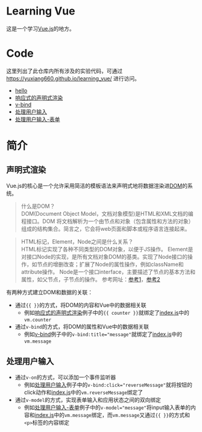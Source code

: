 # Learning Vue
这是一个学习[Vue.js](https://v3.cn.vuejs.org/guide/introduction.html)的地方。

# Code
这里列出了此仓库内所有涉及的实验代码，可通过 https://yuxiang660.github.io/learning_vue/ 进行访问。

* [hello](code/hello/index.html)
* [响应式的声明式渲染](code/intro/reactive/index.html)
* [v-bind](code/intro/bind/index.html)
* [处理用户输入](code/intro/event/index.html)
* [处理用户输入-表单](code/intro/input/index.html)

# 简介
## 声明式渲染
Vue.js的核心是一个允许采用简洁的模板语法来声明式地将数据渲染进[DOM](https://developer.mozilla.org/zh-CN/docs/Web/API/Document_Object_Model/Introduction)的系统。

> 什么是DOM？<br>
  DOM(Document Object Model，文档对象模型)是HTML和XML文档的编程接口。DOM 将文档解析为一个由节点和对象（包含属性和方法的对象）组成的结构集合。简言之，它会将web页面和脚本或程序语言连接起来。

> HTML标记，Element，Node之间是什么关系？<br>
  HTML标记实现了各种不同类型的DOM对象，以便于JS操作。
  Element是对接口Node的实现，是所有文档对象DOM的基类。实现了Node接口的操作，如节点的增删改查；扩展了Node的属性操作，例如className和attribute操作。
  Node是一个接口interface，主要描述了节点的基本方法和属性，如父节点，子节点的操作。
  参考网址：[参考1](https://stackoverflow.com/questions/31467031/whats-the-difference-between-node-element-object)，[参考2](https://github.com/chenshenhai/blog/issues/34)

有两种方式建立DOM和数据的关联：
* 通过`{{ }}`的方式，将DOM的内容和Vue中的数据相关联
    * 例如[响应式的声明式渲染](code/intro/reactive/index.html)例子中的`{{ counter }}`就绑定了[index.js](code/intro/reactive/index.js)中的`vm.counter`
* 通过`v-bind`的方式，将DOM的属性和Vue中的数据相关联
    * 例如[v-bind](code/intro/bind/index.html)例子中的`v-bind:title="message"`就绑定了[index.js](code/intro/bind/index.js)中的`vm.message`

## 处理用户输入
* 通过`v-on`的方式，可以添加一个事件监听器
    * 例如[处理用户输入](code/intro/event/index.html)例子中的`v-bind:click="reverseMessage"`就将按钮的click动作和[index.js](code/intro/event/index.js)中的`vm.reverseMessage`绑定了
* 通过`v-model`的方式，实现表单输入和应用状态之间的双向绑定
    * 例如[处理用户输入-表单](code/intro/input/index.html)例子中的`v-model="message"`将input输入表单的内容和[index.js](code/intro/input/index.js)中的`vm.message`绑定，而`vm.message`又通过`{{ }}`的方式和`<p>`标签的内容绑定

